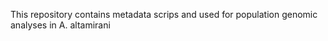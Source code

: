 This repository contains metadata  scrips and used for population genomic analyses in A. altamirani
